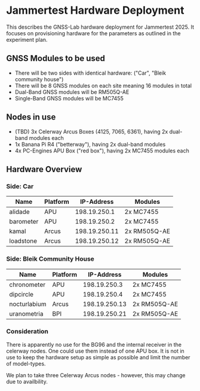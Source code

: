 # Jammertest Hardware Deployment

This describes the GNSS-Lab hardware deployment for Jammertest 2025.
It focuses on provisioning hardware for the parameters as outlined in the experiment plan.

## GNSS Modules to be used

* There will be two sides with identical hardware: ("Car", "Bleik community house")
* There will be 8 GNSS modules on each site meaning 16 modules in total
* Dual-Band GNSS modules will be RM505Q-AE
* Single-Band GNSS modules will be MC7455

## Nodes in use

* (TBD) 3x Celerway Arcus Boxes (4125, 7065, 6361), having 2x dual-band modules each
* 1x Banana Pi R4 ("betterway"), having 2x dual-band modules
* 4x PC-Engines APU Box ("red box"), having 2x MC7455 modules each

## Hardware Overview

### Side: Car

| Name      | Platform | IP-Address    | Modules      |
| --------- | -------- | ------------- | ------------ |
| alidade   | APU      | 198.19.250.1  | 2x MC7455    |
| barometer | APU      | 198.19.250.2  | 2x MC7455    |
| kamal     | Arcus    | 198.19.250.11 | 2x RM505Q-AE |
| loadstone | Arcus    | 198.19.250.12 | 2x RM505Q-AE |



### Side: Bleik Community House

| Name        | Platform | IP-Address    | Modules      |
| ----------- | -------- | ------------- | ------------ |
| chronometer | APU      | 198.19.250.3  | 2x MC7455    |
| dipcircle   | APU      | 198.19.250.4  | 2x MC7455    |
| nocturlabium| Arcus    | 198.19.250.13 | 2x RM505Q-AE |
| uranometria | BPI      | 198.19.250.21 | 2x RM505Q-AE |

### Consideration

There is apparently no use for the BG96 and the internal receiver in the celerway nodes. One could use them instead of one APU box.
It is not in use to keep the hardware setup as simple as possible and limit the number of model-types.

We plan to take three Celerway Arcus nodes - however, this may change due to availbility.
